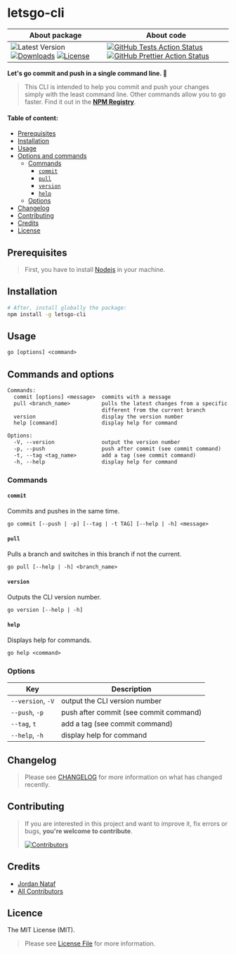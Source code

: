 # letsgo-cli

| About package                                                                                                                                                                                                                                                                                                                                                     | About code                                                                                                                                                                                                                                                                                                                                                                                                                                                                                                                                |
| ----------------------------------------------------------------------------------------------------------------------------------------------------------------------------------------------------------------------------------------------------------------------------------------------------------------------------------------------------------------- | ----------------------------------------------------------------------------------------------------------------------------------------------------------------------------------------------------------------------------------------------------------------------------------------------------------------------------------------------------------------------------------------------------------------------------------------------------------------------------------------------------------------------------------------- |
| ![Latest Version](https://img.shields.io/github/v/tag/jornatf/letsgo-cli?label=version&style=flat-square) [![Downloads](https://img.shields.io/npm/dt/letsgo-cli?label=downloads&style=flat-square)](https://www.npmjs.com/package/letsgo-cli) [![License](https://img.shields.io/github/license/jornatf/letsgo-cli?label=license&style=flat-square)](LICENCE.md) | [![GitHub Tests Action Status](https://img.shields.io/github/actions/workflow/status/jornatf/letsgo-cli/run-tests.yml?branch=main&label=tests&style=flat-square)](https://github.com/jornatf/letsgo-cli/actions?query=workflow%3Arun-tests+branch%3Amain) [![GitHub Prettier Action Status](https://img.shields.io/github/actions/workflow/status/jornatf/letsgo-cli/fix-styling-code.yml?branch=main&label=code+style&style=flat-square)](https://github.com/jornatf/letsgo-cli/actions?query=workflow%3Afix-styling-code+branch%3Amain) |

**Let's go commit and push in a single command line. 🚀**

> This CLI is intended to help you commit and push your changes simply with the least command line. Other commands allow you to go faster. Find it out in the **[NPM Registry](https://www.npmjs.com/package/letsgo-cli)**.

#### Table of content:

-   [Prerequisites](#prerequisites)
-   [Installation](#installation)
-   [Usage](#usage)
-   [Options and commands](#options-and-commands)
    -   [Commands](#commands)
        -   [`commit`](#commit)
        -   [`pull`](#pull)
        -   [`version`](#version)
        -   [`help`](#help)
    -   [Options](#options)
-   [Changelog](#changelog)
-   [Contributing](#contributing)
-   [Credits](#credits)
-   [License](#license)

## Prerequisites

> First, you have to install [Nodejs](https://nodejs.dev) in your machine.

## Installation

```bash
# After, install globally the package:
npm install -g letsgo-cli
```

## Usage

```txt
go [options] <command>
```

## Commands and options

```txt
Commands:
  commit [options] <message>  commits with a message
  pull <branch_name>          pulls the latest changes from a specific branch and switches if it's
                              different from the current branch
  version                     display the version number
  help [command]              display help for command

Options:
  -V, --version               output the version number
  -p, --push                  push after commit (see commit command)
  -t, --tag <tag_name>        add a tag (see commit command)
  -h, --help                  display help for command
```

### Commands

#### `commit`

Commits and pushes in the same time.

```txt
go commit [--push | -p] [--tag | -t TAG] [--help | -h] <message>
```

#### `pull`

Pulls a branch and switches in this branch if not the current.

```txt
go pull [--help | -h] <branch_name>
```

#### `version`

Outputs the CLI version number.

```txt
go version [--help | -h]
```

#### `help`

Displays help for commands.

```txt
go help <command>
```

### Options

| Key               | Description                            |
| ----------------- | -------------------------------------- |
| `--version`, `-V` | output the CLI version number          |
| `--push`, `-p`    | push after commit (see commit command) |
| `--tag`, `t`      | add a tag (see commit command)         |
| `--help`, `-h`    | display help for command               |

## Changelog

> Please see [CHANGELOG](CHANGELOG.md) for more information on what has changed recently.

## Contributing

> If you are interested in this project and want to improve it, fix errors or bugs, **you're welcome to contribute**.
>
> [![Contributors](https://img.shields.io/github/contributors/jornatf/letsgo-cli?style=flat-square)](../../contributors)

## Credits

-   [Jordan Nataf](https://github.com/jornatf)
-   [All Contributors](../../contributors)

## Licence

The MIT License (MIT).

> Please see [License File](LICENSE.md) for more information.
